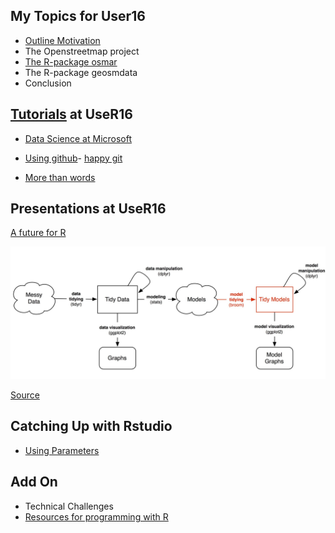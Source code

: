My Topics for User16
--------------------

-   [Outline
    Motivation](https://github.com/Japhilko/UseR16/blob/master/slides/A_Intro.Rmd)
-   The Openstreetmap project
-   [The R-package
    osmar](https://github.com/Japhilko/UseR16/blob/master/slides/C_osmar_example.md)
-   The R-package geosmdata
-   Conclusion

[Tutorials](http://blog.revolutionanalytics.com/2016/06/the-user-2016-tutorials.html) at UseR16
-----------------------------------------------------------------------------------------------

-   [Data Science at
    Microsoft](https://azure.microsoft.com/en-us/documentation/articles/machine-learning-data-science-provision-vm/)

-   [Using github](http://user2016.org/tutorials/01.html)- [happy
    git](http://happygitwithr.com/workshops.html#user-2016-stanford)

-   [More than words](http://algo.scu.edu/~sanjivdas/Temp/user2016/)

Presentations at UseR16
-----------------------

[A future for
R](http://www.r-bloggers.com/a-future-for-r-slides-from-user-2016/)

![Slides Hadley Wickham](figure/HadleySlide.jpg)

[Source](http://varianceexplained.org/files/DavidRobinsonBroomUseR2016.pdf)

Catching Up with Rstudio
------------------------

-   [Using
    Parameters](http://rmarkdown.rstudio.com/developer_parameterized_reports.html)

Add On
------

-   Technical Challenges
-   [Resources for programming with
    R](http://www.r-bloggers.com/my-main-resources-for-r-programming/)
